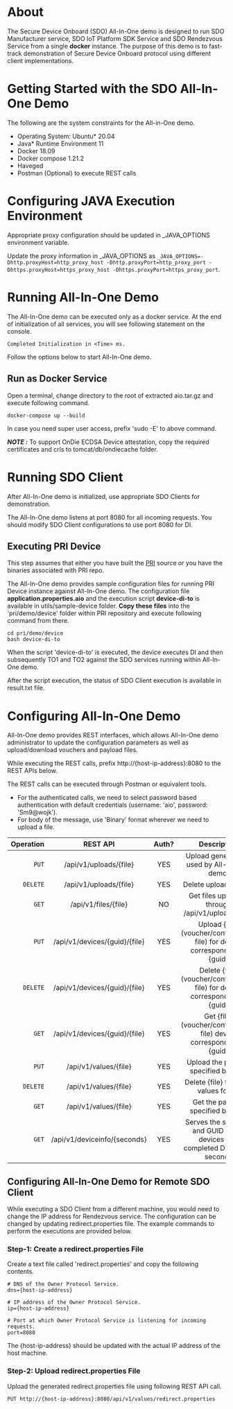 # About

The Secure Device Onboard (SDO) All-In-One demo is designed to run SDO Manufacturer service, SDO IoT
Platform SDK Service and SDO Rendezvous Service from a single **docker** instance. The
purpose of this demo is to fast-track demonstration of Secure Device Onboard protocol using
different client implementations.

# Getting Started with the SDO All-In-One Demo

The following are the system constraints for the All-in-One demo.
- Operating System: Ubuntu* 20.04
- Java* Runtime Environment 11
- Docker 18.09
- Docker compose 1.21.2
- Haveged
- Postman (Optional) to execute REST calls

# Configuring JAVA Execution Environment

Appropriate proxy configuration should be updated in _JAVA_OPTIONS environment variable.

Update the proxy information in _JAVA_OPTIONS as ```_JAVA_OPTIONS=-Dhttp.proxyHost=http_proxy_host -Dhttp.proxyPort=http_proxy_port -Dhttps.proxyHost=https_proxy_host -Dhttps.proxyPort=https_proxy_port```.

# Running All-In-One Demo

The All-In-One demo can be executed only as a docker service. At the
end of initialization of all services, you will see following statement on the console.

`Completed Initialization in <Time> ms.`

Follow the options below to start All-In-One demo.

##  Run as Docker Service

Open a terminal, change directory to the root of extracted aio.tar.gz and execute following command.

```
docker-compose up --build
```

In case you need super user access, prefix 'sudo -E' to above command.

***NOTE :*** To support OnDie ECDSA Device attestation, copy the required certificates and crls to tomcat/db/ondiecache folder.

# Running SDO Client

After All-In-One demo is initialized, use appropriate SDO Clients for demonstration.

The All-In-One demo listens at port 8080 for all incoming requests. You should modify SDO Client
configurations to use port 8080 for DI.

## Executing PRI Device

This step assumes that either you have built the [PRI](https://github.com/secure-device-onboard/pri)
source or you have the binaries associated with PRI repo.

The All-In-One demo provides sample configuration files for running PRI Device instance against
All-In-One demo. The configuration file **application.properties.aio** and the execution script
**device-di-to** is available in utils/sample-device folder. **Copy these files** into the 'pri/demo/device'
folder within PRI repository and execute following command from there.

```
cd pri/demo/device
bash device-di-to
```

When the script 'device-di-to' is executed, the device executes DI and then subsequently TO1 and TO2
against the SDO services running within All-In-One demo.

After the script execution, the status of SDO Client execution is available in result.txt file.

# Configuring All-In-One Demo

All-In-One demo provides REST interfaces, which allows All-In-One demo administrator to update the
configuration parameters as well as upload/download vouchers and payload files.

While executing the REST calls, prefix http://{host-ip-address}:8080 to the REST APIs below.

The REST calls can be executed through Postman or equivalent tools.

- For the authenticated calls, we need to select password based authentication with default
credentials (username: 'aio', password: 'Sm9@wojk').
- For body of the message, use 'Binary' format wherever we need to upload a file.

| Operation | REST API                      | Auth?  | Description                                                                    |
| ---------:|:-----------------------------:|:------:|:------------------------------------------------------------------------------:|
| `PUT`     | /api/v1/uploads/{file}        | YES    | Upload generic files used by All-In-One demo.                                  |
| `DELETE`  | /api/v1/uploads/{file}        | YES    | Delete uploaded files.                                                         |
| `GET`     | /api/v1/files/{file}          | NO     | Get files uploaded through /api/v1/uploads/{file}                              |
| `PUT`     | /api/v1/devices/{guid}/{file} | YES    | Upload {file} (voucher/configuration file) for device corresponding to {guid}  |
| `DELETE`  | /api/v1/devices/{guid}/{file} | YES    | Delete {file} (voucher/configuration file) for device corresponding to {guid}  |
| `GET`     | /api/v1/devices/{guid}/{file} | YES    | Get {file} (voucher/configuration file) device corresponding to {guid}         |
| `PUT`     | /api/v1/values/{file}         | YES    | Upload the payload specified by {file}                                         |
| `DELETE`  | /api/v1/values/{file}         | YES    | Delete {file} from the values folder                                           |
| `GET`     | /api/v1/values/{file}         | YES    | Get the payload specified by {file}                                            |
| `GET`     | /api/v1/deviceinfo/{seconds}  | YES    | Serves the serial no. and GUID of the devices that completed DI in last `n` seconds |

## Configuring All-In-One Demo for Remote SDO Client

While executing a SDO Client from a different machine, you would need to change the IP address for
Rendezvous service. The configuration can be changed by updating redirect.properties file. The
example commands to perform the executions are provided below.

### Step-1: Create a redirect.properties File

Create a text file called 'redirect.properties' and copy the following contents.

```
# DNS of the Owner Protocol Service.
dns={host-ip-address}

# IP address of the Owner Protocol Service.
ip={host-ip-address}

# Port at which Owner Protocol Service is listening for incoming requests.
port=8080
```

The {host-ip-address} should be updated with the actual IP address of the host machine.

### Step-2: Upload redirect.properties File

Upload the generated redirect.properties file using following REST API call.

```
PUT http://{host-ip-address}:8080/api/v1/values/redirect.properties
```
